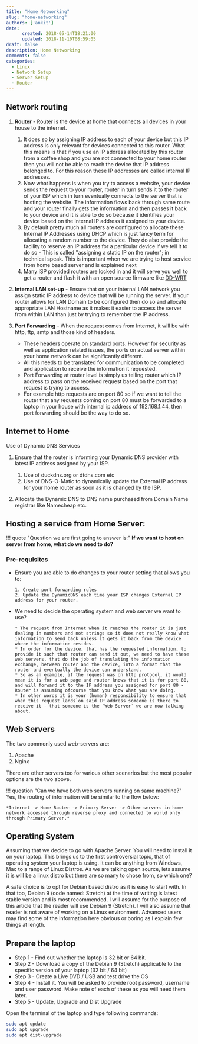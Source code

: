 ```yaml
---
title: "Home Networking"
slug: "home-networking"
authors: ['ankit']
date: 
      created: 2018-05-14T18:21:00
      updated: 2018-11-10T08:59:05
draft: false
description: Home Networking
comments: false
categories:
  - Linux
  - Network Setup
  - Server Setup
  - Router
---
```


## Network routing

1. **Router** - Router is the device at home that connects all devices in your house to the internet.
    
      1. It does so by assigning IP address to each of your device but this IP address is only relevant for devices connected to this router. What this means is that if you use an IP address allocated by this router from a coffee shop and you are not connected to your home router then you will not be able to reach the device that IP address belonged to. For this reason these IP addresses are called internal IP addresses. <!-- more -->
      2. Now what happens is when you try to access a website, your device sends the request to your router, router in turn sends it to the router of your ISP which in turn eventually connects to the server that is hosting the website. The information flows back through same route and your router finally gets the information and then passes it back to your device and it is able to do so because it identifies your device based on the Internal IP address it assigned to your device.
      3. By default pretty much all routers are configured to allocate these Internal IP Addresses using DHCP which is just fancy term for allocating a random number to the device. They do also provide the facility to reserve an IP address for a particular device if we tell it to do so - This is called "assigning a static IP on the router"; in technical speak. This is important when we are trying to host service from home based server and is explained next
      4. Many ISP provided routers are locked in and it will serve you well to get a router and flash it with an open source firmware like [DD-WRT](./2017-02-02-dd-wrt-firmware-on-tp-link-tl-wr841n-v11.md)

2. **Internal LAN set-up** - Ensure that on your internal LAN network you assign static IP address to device that will be running the server. If your router allows for LAN Domain to be configured then do so and allocate appropriate LAN Hostname as it makes it easier to access the server from within LAN than just by trying to remember the IP address.

3. **Port Forwarding** - When the request comes from Internet, it will be with http, ftp, smtp and those kind of headers. 
   
      * These headers operate on standard ports. However for security as well as application related issues, the ports on actual server within your home network can be significantly different. 
      * All this needs to be translated for communication to be completed and application to receive the information it requested.
      * Port Forwarding at router level is simply us telling router which IP address to pass on the received request based on the port that request is trying to access. 
      * For example http requests are on port 80 so if we want to tell the router that any requests coming on port 80 must be forwarded to a laptop in your house with internal ip address of 192.168.1.44, then port forwarding should be the way to do so.


## Internet to Home

Use of Dynamic DNS Services

1. Ensure that the router is informing your Dynamic DNS provider with latest IP address assigned by your ISP.
   
      1. Use of duckdns.org or dtdns.com etc
      2. Use of DNS-O-Matic to dynamically update the External IP address for your home router as soon as it is changed by the ISP.
   
2. Allocate the Dynamic DNS to DNS name purchased from Domain Name registrar like Namecheap etc.


## Hosting a service from Home Server:

!!! quote "Question we are first going to answer is:"
    **If we want to host on server from home, what do we need to do?**

### Pre-requisites

- Ensure you are able to do changes to your router setting that allows you to:

      1. Create port forwarding rules
      2. Update the DynamicDNS each time your ISP changes External IP address for your router.

- We need to decide the operating system and web server we want to use?
      
      * The request from Internet when it reaches the router it is just dealing in numbers and not strings so it does not really know what information to send back unless it gets it back from the device where the information resides. 
      * In order for the device, that has the requested information, to provide it such that router can send it out, we need to have these web servers, that do the job of translating the information exchange, between router and the device, into a format that the router and eventually the device can understand. 
      * So as an example, if the request was on http protocol, it would mean it is for a web page and router knows that it is for port 80, and will forward it to the IP address you assigned for port 80 - Router is assuming ofcourse that you know what you are doing. 
      * In other words it is your (human) responsibility to ensure that when this request lands on said IP address someone is there to receive it - that someone is the `Web Server` we are now talking about.

## Web Servers

The two commonly used web-servers are:

1. Apache
2. Nginx


There are other servers too for various other scenarios but the most popular options are the two above.

!!! question "Can we have both web servers running on same machine?"
    Yes, the routing of information will be similar to the flow below:
    
    *Internet -> Home Router -> Primary Server -> Other servers in home network accessed through reverse proxy and connected to world only through Primary Server.*


## Operating System

Assuming that we decide to go with Apache Server. You will need to install it on your laptop. This brings us to the first controversial topic, that of operating system your laptop is using. It can be anything from Windows, Mac to a range of Linux Distros. As we are talking open source, lets assume it is will be a linux distro but there are so many to chose from, so which one?

A safe choice is to opt for Debian based distro as it is easy to start with. In that too, Debian 9 (code named: Stretch) at the time of writing is latest stable version and is most recommended. I will assume for the purpose of this article that the reader will use Debian 9 (Stretch). I will also assume that reader is not aware of working on a Linux environment. Advanced users may find some of the information here obvious or boring as I explain few things at length.

## Prepare the laptop

* Step 1 - Find out whether the laptop is 32 bit or 64 bit.
* Step 2 - Download a copy of the Debian 9 (Stretch) applicable to the specific version of your laptop (32 bit / 64 bit)
* Step 3 - Create a Live DVD / USB and test drive the OS
* Step 4 - Install it. You will be asked to provide root password, username and user password. Make note of each of these as you will need them later.
* Step 5 - Update, Upgrade and Dist Upgrade

Open the terminal of the laptop and type following commands:

```bash linenums="1"
sudo apt update
sudo apt upgrade
sudo apt dist-upgrade
```